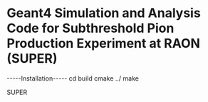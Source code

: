 # Geant4 Simulation and Analysis Code for Subthreshold Pion Production Experiment at RAON (SUPER)

-----Installation-----
cd build
cmake ../
make

SUPER
